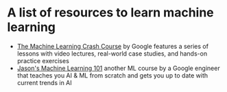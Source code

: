 # A list of resources to learn machine learning

- [The Machine Learning Crash Course](https://developers.google.com/machine-learning/crash-course) by Google features a series of lessons with video lectures, real-world case studies, and hands-on practice exercises
- [Jason's Machine Learning 101](https://docs.google.com/presentation/d/1kSuQyW5DTnkVaZEjGYCkfOxvzCqGEFzWBy4e9Uedd9k/edit#slide=id.g168a3288f7_0_58) another ML course by a Google engineer that teaches you AI & ML from 
scratch and gets you up to date with current trends in AI
